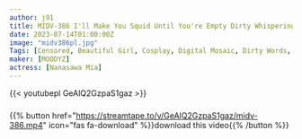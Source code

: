 ```yaml
---
author: j91
title: MIDV-386 I'll Make You Squid Until You're Empty Dirty Whispering That Will Make Your Brain Melt! Locking On Your Line Of Sight And Demonic Jikori Devil's Onasapo! ASMR Subjectivity That Stimulates The Five Senses Mia Nanasawa
date: 2023-07-14T01:00:00Z
image: "midv386pl.jpg"
Tags: [Censored, Beautiful Girl, Cosplay, Digital Mosaic, Dirty Words, Handjob, Masturbation Support, Solowork]
maker: [MOODYZ]
actress: [Nanasawa Mia]
---
```



{{< youtubepl GeAlQ2GzpaS1gaz >}}
###

{{% button href="https://streamtape.to/v/GeAlQ2GzpaS1gaz/midv-386.mp4" icon="fas fa-download" %}}download this video{{% /button %}}

